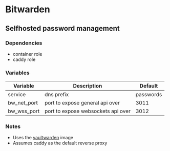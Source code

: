 # Bitwarden

## Selfhosted password management

### Dependencies

* container role
* caddy role

### Variables

| Variable    | Description                        | Default   |
| ----------- | ---------------------------------- | --------- |
| service     | dns prefix                         | passwords |
| bw_net_port | port to expose general api over    | 3011      |
| bw_wss_port | port to expose websockets api over | 3012      |

### Notes

* Uses the [vaultwarden](https://github.com/dani-garcia/vaultwarden) image
* Assumes caddy as the default reverse proxy
